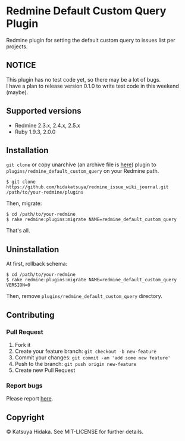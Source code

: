 # Redmine Default Custom Query Plugin

Redmine plugin for setting the default custom query to issues list per projects.

## NOTICE

This plugin has no test code yet, so there may be a lot of bugs.  
I have a plan to release version 0.1.0 to write test code in this weekend (maybe).

## Supported versions

  * Redmine 2.3.x, 2.4.x, 2.5.x
  * Ruby 1.9.3, 2.0.0

## Installation

`git clone` or copy unarchive (an archive file is  [here](https://github.com/hidakatsuya/redmine_default_custom_query/releases)) plugin to `plugins/redmine_default_custom_query` on your Redmine path.

```
$ git clone https://github.com/hidakatsuya/redmine_issue_wiki_journal.git /path/to/your-redmine/plugins
```

Then, migrate:

```
$ cd /path/to/your-redmine
$ rake redmine:plugins:migrate NAME=redmine_default_custom_query
```

That's all.

## Uninstallation

At first, rollback schema:

```
$ cd /path/to/your-redmine
$ rake redmine:plugins:migrate NAME=redmine_default_custom_query VERSION=0
```

Then, remove `plugins/redmine_default_custom_query` directory.

## Contributing

### Pull Request

  1. Fork it
  2. Create your feature branch: `git checkout -b new-feature`
  3. Commit your changes: `git commit -am 'add some new feature'`
  4. Push to the branch: `git push origin new-feature`
  5. Create new Pull Request

### Report bugs

Please report [here](https://github.com/hidakatsuya/redmine_default_custom_query/issues/new).

## Copyright

&copy; Katsuya Hidaka. See MIT-LICENSE for further details.
